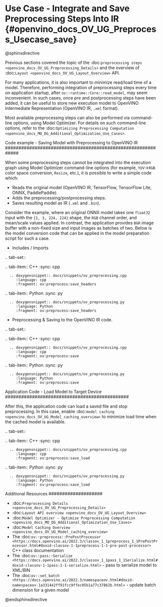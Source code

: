 # Use Case - Integrate and Save Preprocessing Steps Into IR {#openvino_docs_OV_UG_Preprocess_Usecase_save}

@sphinxdirective

Previous sections covered the topic of the :doc:`preprocessing steps <openvino_docs_OV_UG_Preprocessing_Details>` 
and the overview of :doc:`Layout <openvino_docs_OV_UG_Layout_Overview>` API.

For many applications, it is also important to minimize read/load time of a model. 
Therefore, performing integration of preprocessing steps every time on application 
startup, after ``ov::runtime::Core::read_model``, may seem inconvenient. In such cases, 
once pre and postprocessing steps have been added, it can be useful to store new execution 
model to OpenVINO Intermediate Representation (OpenVINO IR, `.xml` format).

Most available preprocessing steps can also be performed via command-line options, 
using Model Optimizer. For details on such command-line options, refer to the 
:doc:`Optimizing Preprocessing Computation <openvino_docs_MO_DG_Additional_Optimization_Use_Cases>`.

Code example - Saving Model with Preprocessing to OpenVINO IR
#############################################################

When some preprocessing steps cannot be integrated into the execution graph using 
Model Optimizer command-line options (for example, ``YUV``->``RGB`` color space conversion, 
``Resize``, etc.), it is possible to write a simple code which:

* Reads the original model (OpenVINO IR, TensorFlow, TensorFlow Lite, ONNX, PaddlePaddle).
* Adds the preprocessing/postprocessing steps.
* Saves resulting model as IR (``.xml`` and ``.bin``).

Consider the example, where an original ONNX model takes one ``float32`` input with the 
``{1, 3, 224, 224}`` shape, the ``RGB`` channel order, and mean/scale values applied. 
In contrast, the application provides ``BGR`` image buffer with a non-fixed size and 
input images as batches of two. Below is the model conversion code that can be applied 
in the model preparation script for such a case.

* Includes / Imports


.. tab-set::

   .. tab-item:: C++
      :sync: cpp

      .. doxygensnippet:: docs/snippets/ov_preprocessing.cpp
         :language: cpp
         :fragment: ov:preprocess:save_headers

   .. tab-item:: Python
      :sync: py

      .. doxygensnippet:: docs/snippets/ov_preprocessing.py
         :language: Python
         :fragment: ov:preprocess:save_headers


* Preprocessing & Saving to the OpenVINO IR code.


.. tab-set::

   .. tab-item:: C++
      :sync: cpp

      .. doxygensnippet:: docs/snippets/ov_preprocessing.cpp
         :language: cpp
         :fragment: ov:preprocess:save

   .. tab-item:: Python
      :sync: py

      .. doxygensnippet:: docs/snippets/ov_preprocessing.py
         :language: Python
         :fragment: ov:preprocess:save


Application Code - Load Model to Target Device
##############################################

After this, the application code can load a saved file and stop preprocessing. In this case, enable 
:doc:`model caching <openvino_docs_OV_UG_Model_caching_overview>` to minimize load 
time when the cached model is available.


.. tab-set::

   .. tab-item:: C++
      :sync: cpp

      .. doxygensnippet:: docs/snippets/ov_preprocessing.cpp
         :language: cpp
         :fragment: ov:preprocess:save_load

   .. tab-item:: Python
      :sync: py

      .. doxygensnippet:: docs/snippets/ov_preprocessing.py
         :language: Python
         :fragment: ov:preprocess:save_load


Additional Resources
####################

* :doc:`Preprocessing Details <openvino_docs_OV_UG_Preprocessing_Details>`
* :doc:`Layout API overview <openvino_docs_OV_UG_Layout_Overview>`
* :doc:`Model Optimizer - Optimize Preprocessing Computation <openvino_docs_MO_DG_Additional_Optimization_Use_Cases>`
* :doc:`Model Caching Overview <openvino_docs_OV_UG_Model_caching_overview>`
* The :doc:`ov::preprocess::PrePostProcessor <https://docs.openvino.ai/2022.3/classov_1_1preprocess_1_1PrePostProcessor.html#doxid-classov-1-1preprocess-1-1-pre-post-processor>` C++ class documentation
* The :doc:`ov::pass::Serialize <https://docs.openvino.ai/2022.3/classov_1_1pass_1_1Serialize.html#doxid-classov-1-1pass-1-1-serialize.html>` - pass to serialize model to XML/BIN
* The :doc:`ov::set_batch <https://docs.openvino.ai/2022.3/namespaceov.html#doxid-namespaceov-1a3314e2ff91fcc9ffec05b1a77c37862b.html>` - update batch dimension for a given model

@endsphinxdirective
